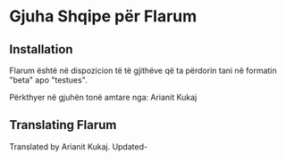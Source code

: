 # Gjuha Shqipe për Flarum

## Installation

Flarum është në dispozicion të të gjithëve që ta përdorin tani në formatin "beta" apo "testues".

Përkthyer në gjuhën tonë amtare nga: Arianit Kukaj

## Translating Flarum

Translated by Arianit Kukaj.
 Updated-
